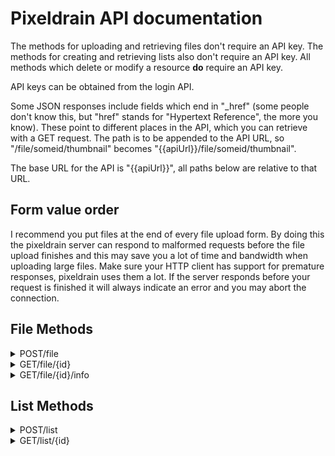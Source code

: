 # Pixeldrain API documentation

The methods for uploading and retrieving files don't require an API key. The
methods for creating and retrieving lists also don't require an API key. All
methods which delete or modify a resource **do** require an API key.

API keys can be obtained from the login API.

Some JSON responses include fields which end in "_href" (some people don't know
this, but "href" stands for "Hypertext Reference", the more you know). These
point to different places in the API, which you can retrieve with a GET request.
The path is to be appended to the API URL, so "/file/someid/thumbnail" becomes
"{{apiUrl}}/file/someid/thumbnail".

The base URL for the API is "{{apiUrl}}", all paths below are relative to that
URL.

## Form value order

I recommend you put files at the end of every file upload form. By doing this
the pixeldrain server can respond to malformed requests before the file upload
finishes and this may save you a lot of time and bandwidth when uploading large
files. Make sure your HTTP client has support for premature responses,
pixeldrain uses them a lot. If the server responds before your request is
finished it will always indicate an error and you may abort the connection.

## File Methods

<details class="request_post">
<summary><span class="method">POST</span>/file</summary>
<div>

### Description

Upload a file.

### Parameters

Param     | Type           | Required | Maximum Size   | Default             | Description
----------|----------------|----------|----------------|---------------------|-----------------------------------
name      | string         | false    | 255 characters | multipart file name | Name of the file to upload
anonymous | boolean        | false    | N/A            | false               | File is not linked to user if true
file      | multipart file | true     | 1000^3 bytes   | none                | File to upload

### Returns

HTTP 200: OK
```
{
	"success": true,
	"id": "abc123" // ID of the newly uploaded file
}
```

HTTP 422: Unprocessable Entity
```
{
	"success": false,
	"value": "no_file",
	"message": "The file does not exist or is empty."
}
```

HTTP 500: Internal Server Error
```
{
	"success": false,
	"value": "internal",
	"message": "An internal server error occurred."
}
```

HTTP 413: Payload Too Large
```
{
	"success": false,
	"value": "file_too_large",
	"message": "The file you tried to upload is too large"
}
```

HTTP 500: Internal Server Error
```
{
	"success": false,
	"value": "writing",
	"message": "Something went wrong while writing the file to disk, the server may be out of storage space."
}
```

HTTP 413: Payload Too Large
```
{
	"success": false,
	"value": "name_too_long",
	"message": "File Name is too long, Max 255 characters allowed."
}
```
</div>
</details>

<details class="api_doc_details request_get">
<summary><span class="method">GET</span>/file/{id}</summary>
<div>

### Description

Returns the full file associated with the ID. Supports byte range requests.

When '?download' is added to the URL the server will send an attachment header
instead of inline rendering, which causes the browser to show a 'Save File'
dialog.

Warning: If a file is using too much bandwidth it can be rate limited. The rate
limit will be enabled if a file has ten times more downloads than views. The
owner of a file can always download it. When a file is rate limited the user
will need to fill out a captcha in order to continue downloading the file. The
captcha will only appear on the file viewer page (pixeldrain.com/u/{id}). Rate
limiting has been added to prevent the spread of viruses and to stop direct
linking.

Pixeldrain also includes a virus scanner. If a virus has been detected in a file
the user will also have to fill in a captcha to download it.

### Parameters

Param    | Required | Location | Description
---------|----------|----------|------------------------------------------
id       | true     | URL      | ID of the file to request
download | false    | URL      | Sends attachment header instead of inline

### Returns

```
HTTP 200: OK

Requested file data
```

HTTP 404: Not Found
```
{
	"success": false,
	"value": "not_found",
	"message": "The entity you requested could not be found"
}
```

HTTP 403: Forbidden
```
{
	"success": false,
	"value": "file_rate_limited_captcha_required",
	"message": "This file is using too much bandwidth. For anonymous downloads a captcha is required now. The captcha entry is available on the download page"
}
```

HTTP 403: Forbidden
```
{
	"success": false,
	"value": "virus_detected_captcha_required",
	"message": "This file has been marked as malware by our scanning systems. To avoid infecting other systems through automated downloads we require you to enter a captcha. The captcha entry is available on the download page"
}
```
</div>
</details>

<details class="api_doc_details request_get">
<summary><span class="method">GET</span>/file/{id}/info</summary>
<div>

### Description

Returns information about one or more files. You can also put a comma separated
list of file IDs in the URL and it will return an array of file info, instead of
a single object.

### Parameters

Param | Required | Location | Description
------|----------|----------|---------------
id    | true     | URL      | ID of the file

### Returns

HTTP 200: OK
```
{
	"success": true,
	"id": "1234abcd",
	"name": "screenshot.png",
	"date_upload": 2020-02-04T18:34:05.706801Z,
	"date_last_view": 2020-02-04T18:34:05.706801Z,
	"size": 5694837, // Bytes
	"views" 1234, // Amount of unique file views
	"bandwidth_used": 1234567890, // Bytes
	"mime_type" "image/png",
	"thumbnail_href": "/file/1234abcd/thumbnail" // Link to a thumbnail of this file
}
```

HTTP 404: Not Found
```
{
	"success": false,
	"value": "file_not_found"
}
```
</div>
</details>

<!--
<details class="api_doc_details request_get">
<summary><span class="method">GET</span>/file/{id}/thumbnail?width=x&height=x</summary>
<div>

### Description

Returns a PNG thumbnail image representing the file. The thumbnail image will be
128x128 px by default. You can specify the width and height with parameters in
the URL. The width and height parameters need to be a multiple of 16. So the
allowed values are 16, 32, 48, 64, 80, 96, 112 and 128. If a thumbnail cannot be
generated for the file you will be redirected to a mime type image of 128x128
px.

### Parameters

Param  | Required | Location | Description
-------|----------|----------|--------------------------------------
id     | true     | URL      | ID of the file to get a thumbnail for
width  | false    | URL      | Width of the thumbnail image
height | false    | URL      | Height of the thumbnail image

### Returns

A PNG image if a thumbnail can be generated. If a thumbnail cannot be generated
you will get a 301 redirect to an image representing the type of the file.
</div>
</details>

<details class="api_doc_details request_delete">
<summary><span class="method">DELETE</span>/file/{id}</summary>
<div>

### Description

Deletes a file. Only works when the users owns the file.

### Parameters

Param | Required | Location | Description
------|----------|----------|-------------------------
id    | true     | URL      | ID of the file to delete

### Returns

HTTP 200: OK
```
{
	"success": true,
	"value": "file_deleted",
	"message": "The file has been deleted."
}
```

HTTP 404: Not Found
```
{
	"success": false,
	"value": "file_not_found",
	"message": "File ID was not found in the database."
}
```

HTTP 401: Unauthorized
```
{
	"success": false,
	"value": "unauthorized",
	"message": "You are not logged in."
}
```

HTTP 403: Forbidden
```
{
	"success": false,
	"value": "forbidden",
	"message": "This is not your file."
}
```
</div>
</details>
-->

## List Methods

<details class="api_doc_details request_post">
<summary><span class="method">POST</span>/list</summary>
<div>

### Description

Creates a list of files that can be viewed together on the file viewer page.

### Parameters

POST body should be a JSON object, example below. A list can contain at most
10000 files. If you try to add more the request will fail.

#### Example
```
{
	"title": "My beautiful photos", // Defaults to "Pixeldrain List"
	"anonymous": false / true, // If true this list will not be linked to your user account. Defaults to "false"
	"files": [ // Ordered array of files to add to the list
		{
			"id": "abc123",
			"description": "First photo of the week, such a beautiful valley"
		},
		{
			"id": "123abc",
			"description": "The week went by so quickly, here's a photo from the plane back"
		}
	]
}
```

### Returns

HTTP 200: OK
```
{
	"success": true,
	"id": "yay137" // ID of the newly created list
}
```

HTTP 422: Unprocessable Entity
```
{
	"success": false,
	"value": "list_file_not_found",
	"message": "File Oh42No was not found in the database.",
	"extra": {
		"file_not_found": "0h42No" // The file you tried to add with this ID does not exist
	}
}
```

HTTP 413: Payload too large
```
{
	"success": false,
	"value": "too_many_files",
	"message": "This list contains too many files, max 10000 allowed."
}
```

HTTP 422: Unprocessable Entity
```
{
	"success": false,
	"value": "json_parse_failed",
	"message": "The JSON object in the request body could not be read."
}
```

HTTP 413: Payload too large
```
{
	"success": false,
	"value": "title_too_long",
	"message": "The title of this list is too long, max 300 characters allowed."
}
```

HTTP 413: Payload too large
```
{
	"success": false,
	"value": "description_too_long",
	"message": "The description of one of the files in the list is too long, max 3000 characters allowed."
}
```

HTTP 422: Unprocessable Entity
```
{
	"success": false,
	"value": "cannot_create_empty_list",
	"message": "You cannot make a list with no files."
}
```
</div>
</details>

<details class="api_doc_details request_get">
<summary><span class="method">GET</span>/list/{id}</summary>
<div>

### Description

Returns information about a file list and the files in it.

### Parameters


Param | Required | Location | Description
------|----------|----------|---------------
id    | true     | URL      | ID of the list

### Returns

The API will return some basic information about every file. Every file also has
a "detail_href" field which contains a URL to the info API of the file. Follow
that link to get more information about the file like size, checksum, mime type,
etc. The address is relative to the API URL and should be appended to the end.

HTTP 200: OK
```
{
	"success": true,
	"id": "L8bhwx",
	"title": "Rust in Peace",
	"date_created": 2020-02-04T18:34:13.466276Z,
	"files": [
		// These structures are the same as the file info response, except for the detail_href and description fields
		{
			"detail_href": "/file/_SqVWi/info",
			"description": "",
			"success": true,
			"id": "_SqVWi",
			"name": "01 Holy Wars... The Punishment Due.mp3",
			"size": 123456,
			"date_created": 2020-02-04T18:34:13.466276Z,
			"date_last_view": 2020-02-04T18:34:13.466276Z,
			"mime_type": "audio/mp3",
			"views": 1,
			"bandwidth_used": 1234567890,
			"thumbnail_href": "/file/_SqVWi/thumbnail"
		},
		{
			"detail_href": "/file/RKwgZb/info",
			"description": "",
			"success": true,
			"id": "RKwgZb",
			"name": "02 Hangar 18.mp3",
			"size": 123456,
			"date_created": 2020-02-04T18:34:13.466276Z,
			"date_last_view": 2020-02-04T18:34:13.466276Z,
			"mime_type": "audio/mp3",
			"views": 2,
			"bandwidth_used": 1234567890,
			"thumbnail_href": "/file/RKwgZb/thumbnail"
		},
		{
			"detail_href": "/file/DRaL_e/info",
			"description": "",
			"success": true,
			"id": "DRaL_e",
			"name": "03 Take No Prisoners.mp3",
			"size": 123456,
			"date_created": 2020-02-04T18:34:13.466276Z,
			"date_last_view": 2020-02-04T18:34:13.466276Z,
			"mime_type": "audio/mp3",
			"views": 3,
			"bandwidth_used": 1234567890,
			"thumbnail_href": "/file/DRaL_e/thumbnail"
		}
	]
}
```

HTTP 404: Not Found
```
{
	"success": false,
	"value": "list_not_found",
}
```
</div>
</details>

<!-- ## Filesystem Methods
<details class="api_doc_details request_post">
	<summary><span class="method">POST</span>/filesystem/{path}</summary>
	<div>
		<h3>Description</h3>
		<p>
			Creates a new directory or uploads a file to an existing directory.
		</p>

		<h3>Parameters</h3>
		<p>
			The form parameters <b>must</b> be sent in the order displayed below
			for the realtime error checking to work. If 'name' comes after
			'file' it will be ignored.
		</p>
		<table>
			<tr>
				<td>Param</td>
				<td>Location</td>
				<td>Description</td>
			</tr>
			<tr>
				<td>type</td>
				<td>Form Values</td>
				<td>The type of node to create, can either be 'directory', or 'file'</td>
			</tr>
			<tr>
				<td>name</td>
				<td>Form Values</td>
				<td>
					Name of the directory to create, or of file to create. Not
					required if 'type' is 'file'
				</td>
			</tr>
			<tr>
				<td>file</td>
				<td>Form Values</td>
				<td>
					Multipart file to upload to the directory. Will be ignored
					if 'type' is 'directory'
				</td>
			</tr>
		</table>

		<h3>Returns</h3>
<pre>HTTP 200: OK
{
	"success": true,
	"id": "abc123" // ID of the newly uploaded file
}</pre>
		todo
	</div>
</details>

<details class="api_doc_details request_get">
	<summary><span class="method">GET</span>/filesystem/{path}</summary>
	<div>
		<h3>Description</h3>
		<p>
			Returns information about the requested path.
		</p>
		<h3>Parameters</h3>
		<table>
			<tr>
				<td>Param</td>
				<td>Required</td>
				<td>Location</td>
				<td>Description</td>
			</tr>
			<tr>
				<td>path</td>
				<td>true</td>
				<td>URL</td>
				<td>Path to the directory or file to request</td>
			</tr>
			<tr>
				<td>download</td>
				<td>false</td>
				<td>URL</td>
				<td>
					If the URL paramater '?download' is passed the requested
					file will be downloaded (if it is a file)
				</td>
			</tr>
		</table>
		<h3>Returns</h3>
		<h4>When the requested entity is a directory:</h4>
		<pre>HTTP 200: OK
{
	"success": true,
	"name": "some dir",
	"path": "/some dir",
	"type": "directory",
	"child_directories": [
		{
			"name": "some other directory",
			"type": "directory",
			"path": "/some dir/some other directory"
		}
	],
	"child_files": [
		{
			"name": "11. Lenny Kravitz - Fly away.ogg",
			"type": "file",
			"path": "/some dir/11. Lenny Kravitz - Fly away.ogg"
		}
	]
}</pre>
		<h4>When the requested entity is a file:</h4>
		<pre>HTTP 200: OK
{
	"success": true,
	"name": "11. Lenny Kravitz - Fly away.ogg",
	"path": "/some dir/11. Lenny Kravitz - Fly away.ogg",
	"type": "file",
	"file_info": {
		"success": true,
		"id": "Jf_u5TI9",
		"name": "11. Lenny Kravitz - Fly away.ogg",
		"date_upload": "2018-07-04T22:24:48Z",
		"date_last_view": "2018-07-04T22:24:48Z",
		"size": 9757269,
		"views": 0,
		"mime_type": "application/ogg",
		"thumbnail_href": "/file/Jf_u5TI9/thumbnail"
	}
}</pre>
	</div>
</details>

<details class="api_doc_details request_delete">
	<summary><span class="method">DELETE</span>/filesystem/{path}</summary>
	<div>
		<h3>Description</h3>
		<p>
			Deletes a filesystem node.
		</p>
		<h3>Parameters</h3>
		<table>
			<tr>
				<td>Param</td>
				<td>Required</td>
				<td>Location</td>
				<td>Description</td>
			</tr>
			<tr>
				<td>path</td>
				<td>true</td>
				<td>URL</td>
				<td>Path of the entity to delete</td>
			</tr>
		</table>
		<h3>Returns</h3>
<pre>HTTP 200: OK
{
	"success": true
}</pre>
	</div>
</details> -->
